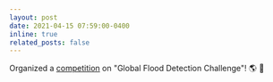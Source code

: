 ```yaml
---
layout: post
date: 2021-04-15 07:59:00-0400
inline: true
related_posts: false
---
```


Organized a [competition](https://earthdata.nasa.gov/learn/articles/impact-flood-competition) on "Global Flood Detection Challenge"! :earth_americas: :ocean: 
